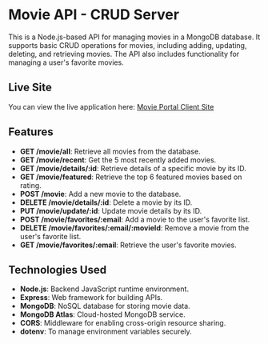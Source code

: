 # Movie API - CRUD Server

This is a Node.js-based API for managing movies in a MongoDB database. It supports basic CRUD operations for movies, including adding, updating, deleting, and retrieving movies. The API also includes functionality for managing a user's favorite movies.

## Live Site
You can view the live application here: [Movie Portal Client Site](https://m-flix.netlify.app/)

## Features

- **GET /movie/all**: Retrieve all movies from the database.
- **GET /movie/recent**: Get the 5 most recently added movies.
- **GET /movie/details/:id**: Retrieve details of a specific movie by its ID.
- **GET /movie/featured**: Retrieve the top 6 featured movies based on rating.
- **POST /movie**: Add a new movie to the database.
- **DELETE /movie/details/:id**: Delete a movie by its ID.
- **PUT /movie/update/:id**: Update movie details by its ID.
- **POST /movie/favorites/:email**: Add a movie to the user's favorite list.
- **DELETE /movie/favorites/:email/:movieId**: Remove a movie from the user's favorite list.
- **GET /movie/favorites/:email**: Retrieve the user's favorite movies.

## Technologies Used

- **Node.js**: Backend JavaScript runtime environment.
- **Express**: Web framework for building APIs.
- **MongoDB**: NoSQL database for storing movie data.
- **MongoDB Atlas**: Cloud-hosted MongoDB service.
- **CORS**: Middleware for enabling cross-origin resource sharing.
- **dotenv**: To manage environment variables securely.
